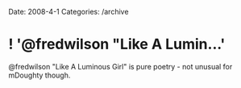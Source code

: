 Date: 2008-4-1
Categories: /archive

# ! '@fredwilson "Like A Lumin...'

@fredwilson &quot;Like A Luminous Girl&quot; is pure poetry - not unusual for mDoughty though.
